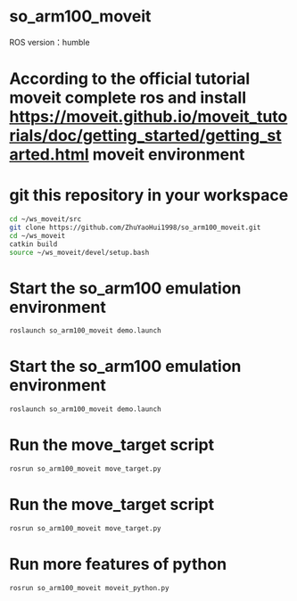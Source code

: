 # so_arm100_moveit

ROS version：humble

# According to the official tutorial moveit complete ros and install https://moveit.github.io/moveit_tutorials/doc/getting_started/getting_started.html moveit environment

# git this repository in your workspace

```bash
cd ~/ws_moveit/src
git clone https://github.com/ZhuYaoHui1998/so_arm100_moveit.git
cd ~/ws_moveit
catkin build
source ~/ws_moveit/devel/setup.bash
```

# Start the so_arm100 emulation environment

```bash
roslaunch so_arm100_moveit demo.launch
```

# Start the so_arm100 emulation environment

```bash
roslaunch so_arm100_moveit demo.launch
```

# Run the move_target script

```bash
rosrun so_arm100_moveit move_target.py
```


# Run the move_target script

```bash
rosrun so_arm100_moveit move_target.py
```

# Run more features of python

```bash
rosrun so_arm100_moveit moveit_python.py
```
